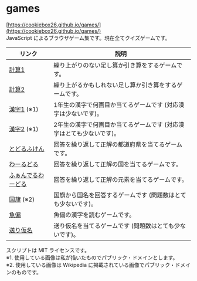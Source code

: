 # games

[https://cookiebox26.github.io/games/](https://cookiebox26.github.io/games/)  
JavaScript によるブラウザゲーム集です。現在全てクイズゲームです。  

| リンク | 説明 |
| ---- | ---- |
| [計算1](keisan/keisan.html) | 繰り上がりのない足し算か引き算をするゲームです。|
| [計算2](keisan/keisan2.html) | 繰り上がるかもしれない足し算か引き算をするゲームです。|
| [漢字1](kanji/index.html) (※1) | 1年生の漢字で何画目か当てるゲームです (対応漢字は少ないです)。|
| [漢字2](kanji2/index.html) (※1) | 2年生の漢字で何画目か当てるゲームです (対応漢字はとても少ないです)。|
| [とどるふけん](todlefukens/todlefuken.html) | 回答を繰り返して正解の都道府県を当てるゲームです。|
| [わーるどる](todlefukens/worldle.html) | 回答を繰り返して正解の国を当てるゲームです。|
| [ふぁんでるわーどる](todlefukens/vanderwardle.html) | 回答を繰り返して正解の元素を当てるゲームです。|
| [国旗](flags/index.html) (※2) | 国旗から国名を回答するゲームです (問題数はとても少ないです)。|
| [魚偏](fish/index.html) | 魚偏の漢字を読むゲームです。|
| [送り仮名](okurigana/index.html) | 送り仮名を当てるゲームです (問題数はとても少ないです)。|

スクリプトは MIT ライセンスです。  
※1. 使用している画像は私が描いたものでパブリック・ドメインとします。  
※2. 使用している画像は Wikipedia に掲載されている画像でパブリック・ドメインのものです。

